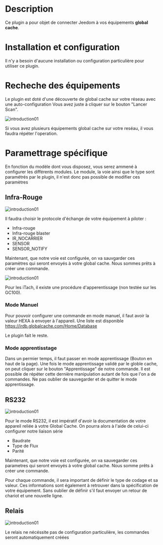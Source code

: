 Description
====
Ce plugin a pour objet de connecter Jeedom à vos équipements __global cache__.

Installation et configuration
====
Il n'y a besoin d'aucune installation ou configuration particulière pour utiliser ce plugin.

Recheche des équipements
====

Le plugin est doté d'une découverte de global cache sur votre réseau avec une auto-configuration
Vous avez juste à cliquer sur le bouton "Lancer Scan".

![introduction01](../images/globalcache_screenshot_configuration.jpg)

Si vous avez plusieurs équipements global cache sur votre reséau, il vous faudra répéter l'operation.

Paramettrage spécifique
====
En fonction du modèle dont vous disposez, vous serez ammené à configurer les différents modules.
Le module, la voie ainsi que le type sont paramétrés par le plugin, il n'est donc pas possible de modifier ces paramètres

Infra-Rouge
----

![introduction01](../images/globalcache_screenshot_ParameterIR.jpg)

Il faudra choisir le protocole d'échange de votre équipement à piloter :
* Infra-rouge
* Infra-rouge blaster
* IR_NOCARRIER
* SENSOR
* SENSOR_NOTIFY

Maintenant, que notre voie est configurée, on va sauvgarder ces paramètres qui seront envoyés à votre global cache.
Nous sommes prêts à créer une commande.

![introduction01](../images/CreationCommandeIR.jpg)

Pour les iTach, il existe une procédure d'apperentissage (non testée sur les GC100).

### Mode Manuel

Pour pouvoir configurer une commande en mode manuel, il faut avoir la valeur HEXA à envoyer à l'appareil.
Une liste est disponible https://irdb.globalcache.com/Home/Database

Le plugin fait le reste.

### Mode apprentisstage

Dans un permier temps, il faut passer en mode apprentissage (Bouton en haut de la page).
Une fois le mode apprentissage validé par le globle cache, on peut cliquer sur le bouton "Apprentissage" de notre commande.
Il est possible de répéter cette dernière manipulation autant de fois que l'on a de commandes.
Ne pas oublier de sauvegarder et de quitter le mode apprentissage.

RS232
----

![introduction01](../images/globalcache_screenshot_ParameterSerial.jpg)

Pour le mode RS232, il est impératif d'avoir la documentation de votre appareil reliée à votre Global Cache.
On pourra alors à l'aide de celui-ci configurer notre liaison série
* Baudrate
* Type de Flux
* Parité

Maintenant, que notre voie est configurée, on va sauvegarder ces parametres qui seront envoyés à votre global cache.
Nous somme prêts à créer une commande.

Pour chaque commande, il sera important de définir le type de codage et sa valeur.
Ces informations sont également à retrouver dans la spécification de votre équipement.
Sans oublier de définir s'il faut envoyer un retour de chariot et une nouvelle ligne.

Relais
----

![introduction01](../images/globalcache_screenshot_ParameterRelais.jpg)

Le relais ne nécéssite pas de configuration particulière, les commandes seront automatiquement créées
